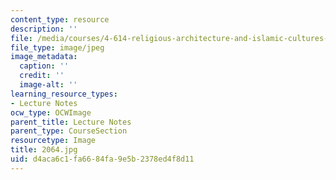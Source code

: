 ```yaml
---
content_type: resource
description: ''
file: /media/courses/4-614-religious-architecture-and-islamic-cultures-fall-2002/d4aca6c1fa6684fa9e5b2378ed4f8d11_2064.jpg
file_type: image/jpeg
image_metadata:
  caption: ''
  credit: ''
  image-alt: ''
learning_resource_types:
- Lecture Notes
ocw_type: OCWImage
parent_title: Lecture Notes
parent_type: CourseSection
resourcetype: Image
title: 2064.jpg
uid: d4aca6c1-fa66-84fa-9e5b-2378ed4f8d11
---
```

